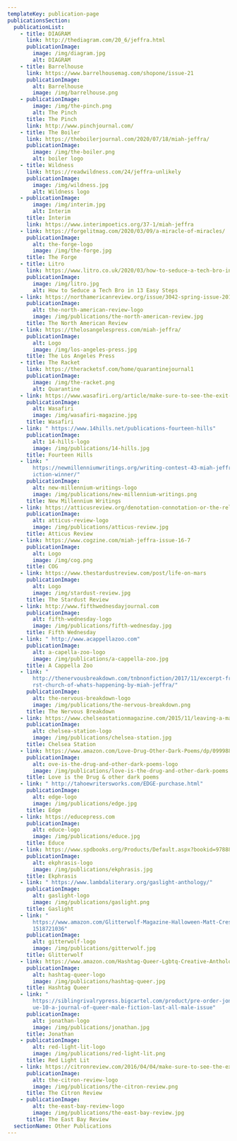```yaml
---
templateKey: publication-page
publicationsSection:
  publicationList:
    - title: DIAGRAM
      link: http://thediagram.com/20_6/jeffra.html
      publicationImage:
        image: /img/diagram.jpg
        alt: DIAGRAM
    - title: Barrelhouse
      link: https://www.barrelhousemag.com/shopone/issue-21
      publicationImage:
        alt: Barrelhouse
        image: /img/barrelhouse.png
    - publicationImage:
        image: /img/the-pinch.png
        alt: The Pinch
      title: The Pinch
      link: http://www.pinchjournal.com/
    - title: The Boiler
      link: https://theboilerjournal.com/2020/07/18/miah-jeffra/
      publicationImage:
        image: /img/the-boiler.png
        alt: boiler logo
    - title: Wildness
      link: https://readwildness.com/24/jeffra-unlikely
      publicationImage:
        image: /img/wildness.jpg
        alt: Wildness logo
    - publicationImage:
        image: /img/interim.jpg
        alt: Interim
      title: Interim
      link: https://www.interimpoetics.org/37-1/miah-jeffra
    - link: https://forgelitmag.com/2020/03/09/a-miracle-of-miracles/
      publicationImage:
        alt: the-forge-logo
        image: /img/the-forge.jpg
      title: The Forge
    - title: Litro
      link: https://www.litro.co.uk/2020/03/how-to-seduce-a-tech-bro-in-13-easy-steps/
      publicationImage:
        image: /img/litro.jpg
        alt: How to Seduce a Tech Bro in 13 Easy Steps
    - link: https://northamericanreview.org/issue/3042-spring-issue-2019
      publicationImage:
        alt: the-north-american-review-logo
        image: /img/publications/the-north-american-review.jpg
      title: The North American Review
    - link: https://thelosangelespress.com/miah-jeffra/
      publicationImage:
        alt: Logo
        image: /img/los-angeles-press.jpg
      title: The Los Angeles Press
    - title: The Racket
      link: https://theracketsf.com/home/quarantinejournal1
      publicationImage:
        image: /img/the-racket.png
        alt: Quarantine
    - link: https://www.wasafiri.org/article/make-sure-to-see-the-exit-door-by-miah-jeffra/
      publicationImage:
        alt: Wasafiri
        image: /img/wasafiri-magazine.jpg
      title: Wasafiri
    - link: " https://www.14hills.net/publications-fourteen-hills"
      publicationImage:
        alt: 14-hills-logo
        image: /img/publications/14-hills.jpg
      title: Fourteen Hills
    - link: "
        https://newmillenniumwritings.org/writing-contest-43-miah-jeffra-flash-f\
        iction-winner/"
      publicationImage:
        alt: new-millennium-writings-logo
        image: /img/publications/new-millennium-writings.png
      title: New Millennium Writings
    - link: https://atticusreview.org/denotation-connotation-or-the-relativity-of-shit/
      publicationImage:
        alt: atticus-review-logo
        image: /img/publications/atticus-review.jpg
      title: Atticus Review
    - link: https://www.cogzine.com/miah-jeffra-issue-16-7
      publicationImage:
        alt: Logo
        image: /img/cog.png
      title: COG
    - link: https://www.thestardustreview.com/post/life-on-mars
      publicationImage:
        alt: Logo
        image: /img/stardust-review.jpg
      title: The Stardust Review
    - link: http://www.fifthwednesdayjournal.com
      publicationImage:
        alt: fifth-wednesday-logo
        image: /img/publications/fifth-wednesday.jpg
      title: Fifth Wednesday
    - link: " http://www.acappellazoo.com"
      publicationImage:
        alt: a-capella-zoo-logo
        image: /img/publications/a-cappella-zoo.jpg
      title: A Cappella Zoo
    - link: "
        http://thenervousbreakdown.com/tnbnonfiction/2017/11/excerpt-from-the-fi\
        rst-church-of-whats-happening-by-miah-jeffra/"
      publicationImage:
        alt: the-nervous-breakdown-logo
        image: /img/publications/the-nervous-breakdown.png
      title: The Nervous Breakdown
    - link: https://www.chelseastationmagazine.com/2015/11/leaving-a-mark.html
      publicationImage:
        alt: chelsea-station-logo
        image: /img/publications/chelsea-station.jpg
      title: Chelsea Station
    - link: https://www.amazon.com/Love-Drug-Other-Dark-Poems/dp/0999889508
      publicationImage:
        alt: ove-is-the-drug-and-other-dark-poems-logo
        image: /img/publications/love-is-the-drug-and-other-dark-poems.jpg
      title: Love is the Drug & other dark poems
    - link: " http://tahoewritersworks.com/EDGE-purchase.html"
      publicationImage:
        alt: edge-logo
        image: /img/publications/edge.jpg
      title: Edge
    - link: https://educepress.com
      publicationImage:
        alt: educe-logo
        image: /img/publications/educe.jpg
      title: Educe
    - link: https://www.spdbooks.org/Products/Default.aspx?bookid=9788892926219
      publicationImage:
        alt: ekphrasis-logo
        image: /img/publications/ekphrasis.jpg
      title: Ekphrasis
    - link: " https://www.lambdaliterary.org/gaslight-anthology/"
      publicationImage:
        alt: gaslight-logo
        image: /img/publications/gaslight.png
      title: Gaslight
    - link: "
        https://www.amazon.com/Glitterwolf-Magazine-Halloween-Matt-Cresswell/dp/\
        1518721036"
      publicationImage:
        alt: gitterwolf-logo
        image: /img/publications/gitterwolf.jpg
      title: Glitterwolf
    - link: https://www.amazon.com/Hashtag-Queer-Lgbtq-Creative-Anthology/dp/194695201X
      publicationImage:
        alt: hashtag-queer-logo
        image: /img/publications/hashtag-queer.jpg
      title: Hashtag Queer
    - link: "
        https://siblingrivalrypress.bigcartel.com/product/pre-order-jonathan-iss\
        ue-10-a-journal-of-queer-male-fiction-last-all-male-issue"
      publicationImage:
        alt: jonathan-logo
        image: /img/publications/jonathan.jpg
      title: Jonathan
    - publicationImage:
        alt: red-light-lit-logo
        image: /img/publications/red-light-lit.png
      title: Red Light Lit
    - link: https://citronreview.com/2016/04/04/make-sure-to-see-the-exit-door/
      publicationImage:
        alt: the-citron-review-logo
        image: /img/publications/the-citron-review.png
      title: The Citron Review
    - publicationImage:
        alt: the-east-bay-review-logo
        image: /img/publications/the-east-bay-review.jpg
      title: The East Bay Review
  sectionName: Other Publications
---
```

